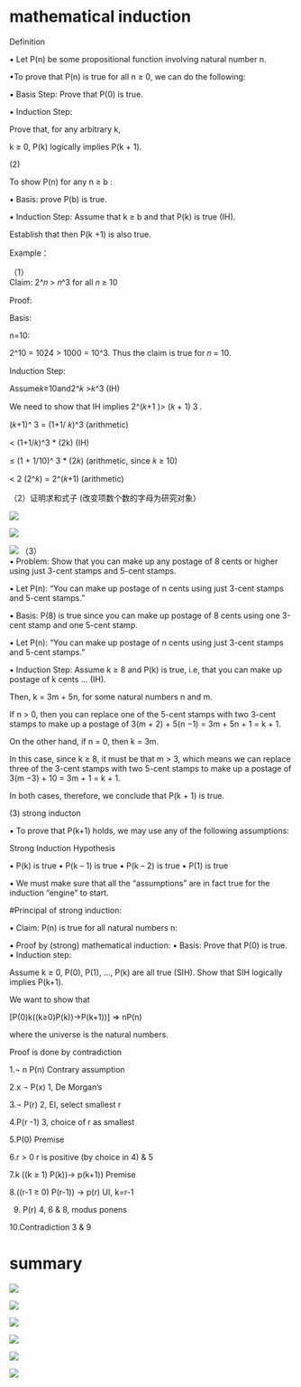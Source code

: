 			
#  mathematical induction 
		
Definition 


▪ Let P(n) be some propositional function involving natural number n.
					
▪To prove that P(n) is true for all n ≥ 0, we can do the following:
					
▪ Basis Step: Prove that P(0) is true.
					
▪ Induction Step:
					
Prove that, for any arbitrary k,
					
k ≥ 0, P(k) logically implies P(k + 1).


(2)				
		
To show P(n) for any n ≥ b :
					
▪ Basis: prove P(b) is true.
					
▪ Induction Step:
Assume that k ≥ b and that P(k) is true (IH).
					
Establish that then P(k +1) is also true. 
				
		 	 	 		
			
Example：
				
（1）					
Claim: 2^𝑛 > 𝑛^3 for all 𝑛 ≥ 10 
					
Proof:
					
Basis: 

n=10: 

2^10 = 1024 > 1000 = 10^3. Thus the claim is true for 𝑛 = 10.
					
Induction Step:

Assume𝑘≥10and2^𝑘 >𝑘^3 (IH)

We need to show that IH implies 2^(𝑘+1 )> (𝑘 + 1) 3 .
				
			
			 			
				
					
(𝑘+1)^ 3 = (1+1/ 𝑘)^3              (arithmetic) 
					
< (1+1/𝑘)^3  * (2k)        (IH)
					
≤ (1 + 1/10)^ 3  * (2𝑘)  (arithmetic, since 𝑘 ≥ 10)
					
< 2 (2^𝑘) = 2^(𝑘+1) (arithmetic) 
				
				
（2）证明求和式子 (改变项数个数的字母为研究对象）

![](https://github.com/linbearababy/Discrete-structures-in-Computer-Science/blob/master/PICTURE/IMG_7140.jpg)

![](https://github.com/linbearababy/Discrete-structures-in-Computer-Science/blob/master/PICTURE/IMG_7143.jpg)

![](https://github.com/linbearababy/Discrete-structures-in-Computer-Science/blob/master/PICTURE/IMG_7144.jpg)
（3） 				 							
▪  Problem: Show that you can make up any postage of 8 cents or higher using just 3-cent stamps and 5-cent stamps.
 						
▪  Let P(n): “You can make up postage of n cents using just 3-cent stamps and 5-cent stamps.”
 							
▪ Basis: P(8) is true since you can make up postage of 8 cents using one 3-cent stamp and one 5-cent stamp. 
				
▪ Let P(n): “You can make up postage of n cents using just 3-cent stamps and 5-cent stamps.”
					
▪ Induction Step: Assume k ≥ 8 and P(k) is true, i.e, that you can make up postage of k cents ... (IH).
					
Then, k = 3m + 5n, for some natural numbers n and m.
					
If n > 0, then you can replace one of the 5-cent stamps with two 3-cent stamps to make up a postage of
3(m + 2) + 5(n −1) = 3m + 5n + 1 = k + 1.
					
On the other hand, if n = 0, then k = 3m.
					
In this case, since k ≥ 8, it must be that m > 3, which means we can replace three of the 3-cent stamps with two 5-cent stamps to make up a postage of
3(m −3) + 10 = 3m + 1 = k + 1.
					
In both cases, therefore, we conclude that P(k + 1) is true. 
				
			
(3) strong inducton
				
▪ To prove that P(k+1) holds, we may use any of the following assumptions: 
				
		 	 	 		
			
Strong Induction Hypothesis 				
					
▪ P(k) is true
▪ P(k – 1) is true
▪ P(k – 2) is true 
▪ P(1) is true 

				
▪ We must make sure that all the “assumptions” are in fact true for the induction “engine” to start. 
				
#Principal of strong induction:
	
▪ Claim: P(n) is true for all natural numbers n:
					
▪ Proof by (strong) mathematical induction: ▪ Basis: Prove that P(0) is true.
▪ Induction step:
					
Assume k ≥ 0, P(0), P(1), ..., P(k) are all true (SIH). Show that SIH logically implies P(k+1). 
				
		
				
					
We want to show that
					
[P(0)k((k≥0)P(k))→P(k+1))] ⇒ nP(n) 

where the universe is the natural numbers.
					
Proof is done by contradiction 

1.¬ n P(n)     Contrary assumption

2.x ¬ P(x)                        1, De Morgan’s

3.¬ P(r)                          2, EI, select smallest r

4.P(r -1)                         3, choice of r as smallest 

5.P(0)                            Premise
				
6.r > 0		                        r is positive (by choice in 4) & 5 
				
7.k ((k ≥ 1) P(k))→ p(k+1))         Premise			
					
8.((r-1 ≥ 0) P(r-1)) → p(r)            UI, k=r-1

9. P(r)                                       4, 6 & 8, modus ponens

10.Contradiction		                     3 & 9		


# summary
		
![](https://github.com/linbearababy/Discrete-structures-in-Computer-Science/blob/master/PICTURE/fullsizeoutput_6b7.jpeg)

![](https://github.com/linbearababy/Discrete-structures-in-Computer-Science/blob/master/PICTURE/fullsizeoutput_6b8.jpeg)

![](https://github.com/linbearababy/Discrete-structures-in-Computer-Science/blob/master/PICTURE/fullsizeoutput_6b9.jpeg)

![](https://github.com/linbearababy/Discrete-structures-in-Computer-Science/blob/master/PICTURE/fullsizeoutput_6ba.jpeg)

![](https://github.com/linbearababy/Discrete-structures-in-Computer-Science/blob/master/PICTURE/fullsizeoutput_6bb.jpeg)

![](https://github.com/linbearababy/Discrete-structures-in-Computer-Science/blob/master/PICTURE/fullsizeoutput_6bb.jpeg)

